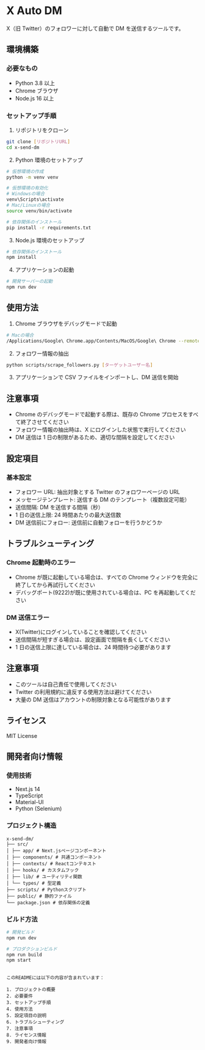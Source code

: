 # X Auto DM

X（旧 Twitter）のフォロワーに対して自動で DM を送信するツールです。

## 環境構築

### 必要なもの

- Python 3.8 以上
- Chrome ブラウザ
- Node.js 16 以上

### セットアップ手順

1. リポジトリをクローン

```bash
git clone [リポジトリURL]
cd x-send-dm
```

2. Python 環境のセットアップ

```bash
# 仮想環境の作成
python -m venv venv

# 仮想環境の有効化
# Windowsの場合
venv\Scripts\activate
# Mac/Linuxの場合
source venv/bin/activate

# 依存関係のインストール
pip install -r requirements.txt
```

3. Node.js 環境のセットアップ

```bash
# 依存関係のインストール
npm install
```

4. アプリケーションの起動

```bash
# 開発サーバーの起動
npm run dev
```

## 使用方法

1. Chrome ブラウザをデバッグモードで起動

```bash
# Macの場合
/Applications/Google\ Chrome.app/Contents/MacOS/Google\ Chrome --remote-debugging-port=9222
```

2. フォロワー情報の抽出

```bash
python scripts/scrape_followers.py [ターゲットユーザー名]
```

3. アプリケーションで CSV ファイルをインポートし、DM 送信を開始

## 注意事項

- Chrome のデバッグモードで起動する際は、既存の Chrome プロセスをすべて終了させてください
- フォロワー情報の抽出時は、X にログインした状態で実行してください
- DM 送信は 1 日の制限があるため、適切な間隔を設定してください

## 設定項目

### 基本設定

- フォロワー URL: 抽出対象とする Twitter のフォロワーページの URL
- メッセージテンプレート: 送信する DM のテンプレート（複数設定可能）
- 送信間隔: DM を送信する間隔（秒）
- 1 日の送信上限: 24 時間あたりの最大送信数
- DM 送信前にフォロー: 送信前に自動フォローを行うかどうか

## トラブルシューティング

### Chrome 起動時のエラー

- Chrome が既に起動している場合は、すべての Chrome ウィンドウを完全に終了してから再試行してください
- デバッグポート(9222)が既に使用されている場合は、PC を再起動してください

### DM 送信エラー

- X(Twitter)にログインしていることを確認してください
- 送信間隔が短すぎる場合は、設定画面で間隔を長くしてください
- 1 日の送信上限に達している場合は、24 時間待つ必要があります

## 注意事項

- このツールは自己責任で使用してください
- Twitter の利用規約に違反する使用方法は避けてください
- 大量の DM 送信はアカウントの制限対象となる可能性があります

## ライセンス

MIT License

## 開発者向け情報

### 使用技術

- Next.js 14
- TypeScript
- Material-UI
- Python (Selenium)

### プロジェクト構造

```
x-send-dm/
├── src/
│ ├── app/ # Next.jsページコンポーネント
│ ├── components/ # 共通コンポーネント
│ ├── contexts/ # Reactコンテキスト
│ ├── hooks/ # カスタムフック
│ ├── lib/ # ユーティリティ関数
│ └── types/ # 型定義
├── scripts/ # Pythonスクリプト
├── public/ # 静的ファイル
└── package.json # 依存関係の定義
```

### ビルド方法

```bash
# 開発ビルド
npm run dev

# プロダクションビルド
npm run build
npm start
```

```

このREADMEには以下の内容が含まれています：

1. プロジェクトの概要
2. 必要要件
3. セットアップ手順
4. 使用方法
5. 設定項目の説明
6. トラブルシューティング
7. 注意事項
8. ライセンス情報
9. 開発者向け情報
```
